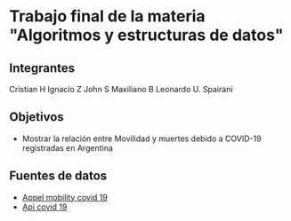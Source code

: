 # Trabajo final de la materia "Algoritmos y estructuras de datos"

## Integrantes

Cristian H
Ignacio Z
John S
Maxiliano B
Leonardo U. Spairani

## Objetivos

- Mostrar la relación entre Movilidad y muertes debido a COVID-19 registradas en Argentina

## Fuentes de datos

- [Appel mobility covid 19](https://covid19.apple.com/mobility)
- [Api covid 19](https://api.covid19api.com/summary)
